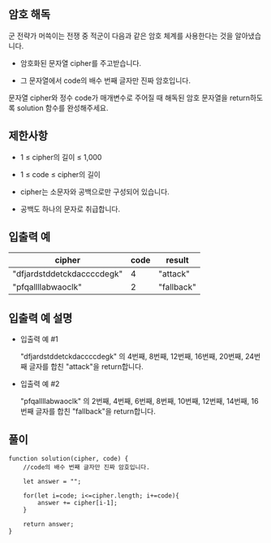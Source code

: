 ## 암호 해독

군 전략가 머쓱이는 전쟁 중 적군이 다음과 같은 암호 체계를 사용한다는 것을 알아냈습니다.

- 암호화된 문자열 cipher를 주고받습니다.

- 그 문자열에서 code의 배수 번째 글자만 진짜 암호입니다.

문자열 cipher와 정수 code가 매개변수로 주어질 때 해독된 암호 문자열을 return하도록 solution 함수를 완성해주세요.

## 제한사항

- 1 ≤ cipher의 길이 ≤ 1,000

- 1 ≤ code ≤ cipher의 길이

- cipher는 소문자와 공백으로만 구성되어 있습니다.

- 공백도 하나의 문자로 취급합니다.

## 입출력 예

| cipher                     | code | result     |
| -------------------------- | ---- | ---------- |
| "dfjardstddetckdaccccdegk" | 4    | "attack"   |
| "pfqallllabwaoclk"         | 2    | "fallback" |

## 입출력 예 설명

- 입출력 예 #1

  "dfjardstddetckdaccccdegk" 의 4번째, 8번째, 12번째, 16번째, 20번째, 24번째 글자를 합친 "attack"을 return합니다.

- 입출력 예 #2

  "pfqallllabwaoclk" 의 2번째, 4번째, 6번째, 8번째, 10번째, 12번째, 14번째, 16번째 글자를 합친 "fallback"을 return합니다.

## 풀이

```
function solution(cipher, code) {
    //code의 배수 번째 글자만 진짜 암호입니다.

    let answer = "";

    for(let i=code; i<=cipher.length; i+=code){
        answer += cipher[i-1];
    }

    return answer;
}
```
